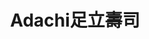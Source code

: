 ---
title: "Adachi足立壽司"
description: "Adachi足立壽司"
layout: shop
keywords:
  - 美食競賽
  - 台灣美食
  - 美食精選
datePublished: "2025-06-30"
dateModified: "2025-07-02"
city: "台北市"
district: "信義區"
address: "台北市信義區莊敬路239巷12號"
phone: "0287860126"
geo: "25.029936429348112, 121.56288799534865"
google_map: "https://maps.app.goo.gl/5zp3MoMsGV7c77Rp8"
footinder: "https://footinder.com.tw/%E5%8F%B0%E5%8C%97%E5%B8%82%E4%BF%A1%E7%BE%A9%E5%8D%80/110724/"
official: ""
award:
  - name: "500盤"
    year: "2024"
    entries:
      - dishes:
          - "碳烤鰻魚"
          - "竹筴魚壽司"
          - "鮟鱇魚肝"

---